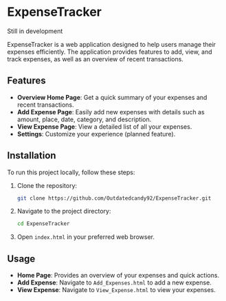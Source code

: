# ExpenseTracker

Still in development

ExpenseTracker is a web application designed to help users manage their expenses efficiently. The application provides features to add, view, and track expenses, as well as an overview of recent transactions.

## Features

- **Overview Home Page**: Get a quick summary of your expenses and recent transactions.
- **Add Expense Page**: Easily add new expenses with details such as amount, place, date, category, and description.
- **View Expense Page**: View a detailed list of all your expenses.
- **Settings**: Customize your experience (planned feature).

## Installation

To run this project locally, follow these steps:

1. Clone the repository:
    ```sh
    git clone https://github.com/Outdatedcandy92/ExpenseTracker.git
    ```
2. Navigate to the project directory:
    ```sh
    cd ExpenseTracker
    ```
3. Open `index.html` in your preferred web browser.

## Usage

- **Home Page**: Provides an overview of your expenses and quick actions.
- **Add Expense**: Navigate to `Add_Expenses.html` to add a new expense.
- **View Expense**: Navigate to `View_Expense.html` to view your expenses.
